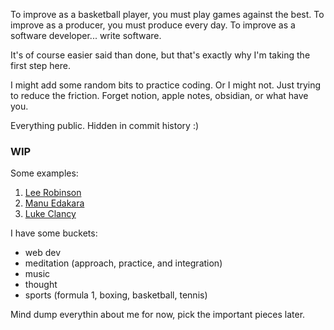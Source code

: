
To improve as a basketball player, you must play games against the best.
To improve as a producer, you must produce every day.
To improve as a software developer... write software.

It's of course easier said than done, but that's exactly why I'm taking the first step here.

I might add some random bits to practice coding. Or I might not. Just trying to reduce the friction. Forget notion, apple notes, obsidian, or what have you.

Everything public. Hidden in commit history :)

### WIP

Some examples:

1. [Lee Robinson](https://leerob.io/)
2. [Manu Edakara](https://www.manuedakara.com/purpose)
3. [Luke Clancy](https://lukeclancy.me/)

I have some buckets:
- web dev
- meditation (approach, practice, and integration)
- music
- thought
- sports (formula 1, boxing, basketball, tennis)

Mind dump everythin about me for now, pick the important pieces later.

